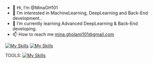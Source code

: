 - 👋 Hi, I’m @MinaGH101
- 👀 I’m interested in MachineLearning, DeepLearning and Back-End development..
- 🌱 I’m currently learning Advanced DeepLearning & Back-End developing.
- 📫 How to reach me mina.gholami101@gmail.com

[![My Skills](https://skillicons.dev/icons?i=linkedin)](https://www.linkedin.com/in/mina-gholami-167138256)
[![My Skills](https://skillicons.dev/icons?i=instagram)](https://instagram.com/minagh101)

<!---
MinaGH101/MinaGH101 is a ✨ special ✨ repository because its `README.md` (this file) appears on your GitHub profile.
You can click the Preview link to take a look at your changes.
--->


TOOLS:
[![My Skills](https://skillicons.dev/icons?i=python,tensorflow,pytorch,django,postman,postgres,js,html,css,figma,ps,github)](https://skillicons.dev)

